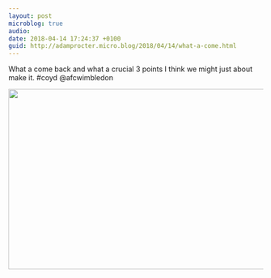 ```yaml
---
layout: post
microblog: true
audio: 
date: 2018-04-14 17:24:37 +0100
guid: http://adamprocter.micro.blog/2018/04/14/what-a-come.html
---
```

What a come back and what a crucial 3 points I think we might just about make it. #coyd @afcwimbledon

<img src="http://discursive.adamprocter.co.uk/uploads/2018/9ceaa216b5.jpg" width="600" height="356" />
